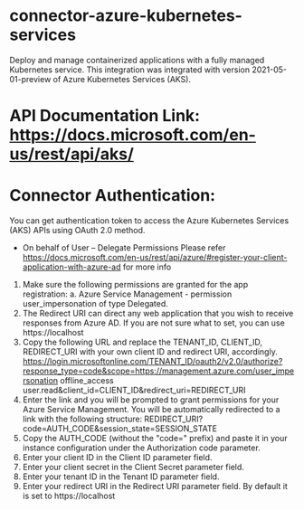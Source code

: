 # connector-azure-kubernetes-services

Deploy and manage containerized applications with a fully managed Kubernetes service. This integration was integrated with version 2021-05-01-preview of Azure Kubernetes Services (AKS).

# API Documentation Link: https://docs.microsoft.com/en-us/rest/api/aks/

# Connector Authentication:

You can get authentication token to access the Azure Kubernetes Services (AKS) APIs using OAuth 2.0 method.

-	On behalf of User – Delegate Permissions
Please refer https://docs.microsoft.com/en-us/rest/api/azure/#register-your-client-application-with-azure-ad for more info

1.  Make sure the following permissions are granted for the app registration:
      a.  Azure Service Management - permission user_impersonation of type Delegated.
2. The Redirect URI can direct any web application that you wish to receive responses from Azure AD. If you are not sure what to set, you can use https://localhost
3.	Copy the following URL and replace the TENANT_ID, CLIENT_ID, REDIRECT_URI with your own client ID and redirect URI, accordingly. https://login.microsoftonline.com/TENANT_ID/oauth2/v2.0/authorize?response_type=code&scope=https://management.azure.com/user_impersonation offline_access user.read&client_id=CLIENT_ID&redirect_uri=REDIRECT_URI 
  1.	Enter the link and you will be prompted to grant permissions for your Azure Service Management. You will be automatically redirected to a link with the following structure: REDIRECT_URI?code=AUTH_CODE&session_state=SESSION_STATE
  2.	Copy the AUTH_CODE (without the "code=" prefix) and paste it in your instance configuration under the Authorization code parameter.
  3.	Enter your client ID in the Client ID parameter field.
  4.	Enter your client secret in the Client Secret parameter field.
  5.	Enter your tenant ID in the Tenant ID parameter field.
  6.	Enter your redirect URI in the Redirect URI parameter field. By default it is set to https://localhost
